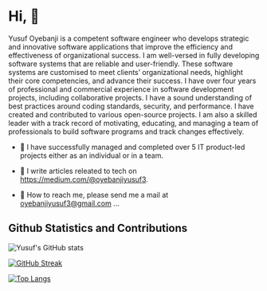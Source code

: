 
# Hi, 👋 

Yusuf Oyebanji is a competent software engineer who develops strategic and innovative software applications that improve the efficiency and effectiveness of organizational success. I am well-versed in fully developing software systems that are reliable and user-friendly. These software systems are customised to meet clients’ organizational needs, highlight their core competencies, and advance their success. I have over four years of professional and commercial experience in software development projects, including collaborative projects. I have a sound understanding of best practices around coding standards, security, and performance. I have created and contributed to various open-source projects. I am also a skilled leader with a track record of motivating, educating, and managing a team of professionals to build software programs and track changes effectively.


- 💞️ I have successfully managed and completed over 5 IT product-led projects either as an individual or in a team.

- 📝 I write articles releated to tech on https://medium.com/@oyebanjiyusuf3.

- 💬 How to reach me, please send me a mail at oyebanjiyusuf3@gmail.com ...

<!-- [![Yusuf's github activity graph](https://activity-graph.herokuapp.com/graph?username=oyebanjiyusuf3&theme=dracula)](https://github.com/oyebanjiyusuf3/github-readme-activity-graph) -->


## Github Statistics and Contributions
![Yusuf's GitHub stats](https://github-readme-stats.vercel.app/api?username=oyebanjiyusuf3&show_icons=true&theme=radical)


[![GitHub Streak](https://github-readme-streak-stats.herokuapp.com/?user=oyebanjiyusuf3&theme=dark)](https://git.io/streak-stats)

[![Top Langs](https://github-readme-stats.vercel.app/api/top-langs/?username=oyebanjiyusuf3&layout=compact)](https://github.com/oyebanjiyusuf3/github-readme-stats)

<!---
oyebanjiyusuf3/oyebanjiyusuf3 is a ✨ special ✨ repository because its `README.md` (this file) appears on your GitHub profile.
You can click the Preview link to take a look at your changes.
--->

